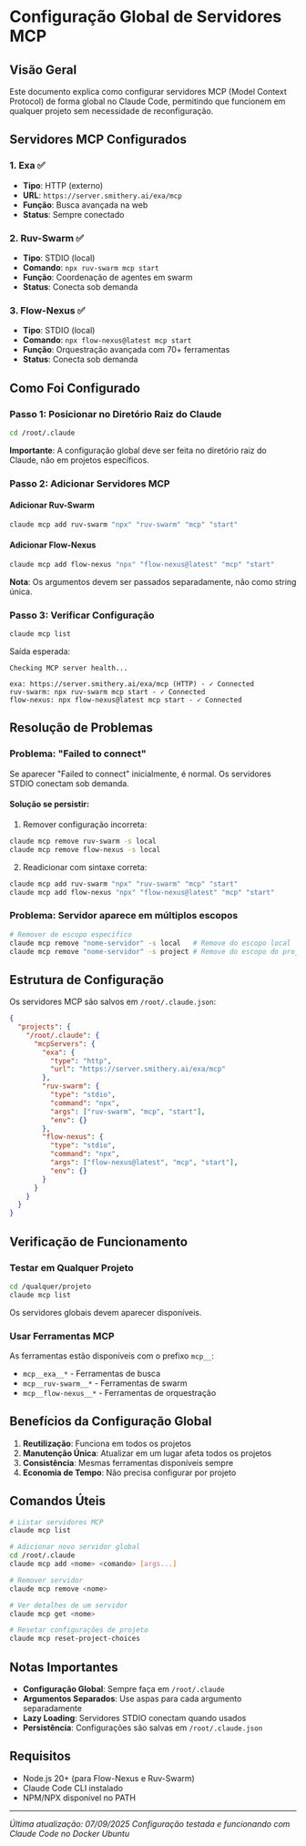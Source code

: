 # Configuração Global de Servidores MCP

## Visão Geral
Este documento explica como configurar servidores MCP (Model Context Protocol) de forma global no Claude Code, permitindo que funcionem em qualquer projeto sem necessidade de reconfiguração.

## Servidores MCP Configurados

### 1. **Exa** ✅
- **Tipo**: HTTP (externo)
- **URL**: `https://server.smithery.ai/exa/mcp`
- **Função**: Busca avançada na web
- **Status**: Sempre conectado

### 2. **Ruv-Swarm** ✅
- **Tipo**: STDIO (local)
- **Comando**: `npx ruv-swarm mcp start`
- **Função**: Coordenação de agentes em swarm
- **Status**: Conecta sob demanda

### 3. **Flow-Nexus** ✅
- **Tipo**: STDIO (local)
- **Comando**: `npx flow-nexus@latest mcp start`
- **Função**: Orquestração avançada com 70+ ferramentas
- **Status**: Conecta sob demanda

## Como Foi Configurado

### Passo 1: Posicionar no Diretório Raiz do Claude
```bash
cd /root/.claude
```
**Importante**: A configuração global deve ser feita no diretório raiz do Claude, não em projetos específicos.

### Passo 2: Adicionar Servidores MCP

#### Adicionar Ruv-Swarm
```bash
claude mcp add ruv-swarm "npx" "ruv-swarm" "mcp" "start"
```

#### Adicionar Flow-Nexus
```bash
claude mcp add flow-nexus "npx" "flow-nexus@latest" "mcp" "start"
```

**Nota**: Os argumentos devem ser passados separadamente, não como string única.

### Passo 3: Verificar Configuração
```bash
claude mcp list
```

Saída esperada:
```
Checking MCP server health...

exa: https://server.smithery.ai/exa/mcp (HTTP) - ✓ Connected
ruv-swarm: npx ruv-swarm mcp start - ✓ Connected
flow-nexus: npx flow-nexus@latest mcp start - ✓ Connected
```

## Resolução de Problemas

### Problema: "Failed to connect"
Se aparecer "Failed to connect" inicialmente, é normal. Os servidores STDIO conectam sob demanda.

#### Solução se persistir:
1. Remover configuração incorreta:
```bash
claude mcp remove ruv-swarm -s local
claude mcp remove flow-nexus -s local
```

2. Readicionar com sintaxe correta:
```bash
claude mcp add ruv-swarm "npx" "ruv-swarm" "mcp" "start"
claude mcp add flow-nexus "npx" "flow-nexus@latest" "mcp" "start"
```

### Problema: Servidor aparece em múltiplos escopos
```bash
# Remover de escopo específico
claude mcp remove "nome-servidor" -s local   # Remove do escopo local
claude mcp remove "nome-servidor" -s project # Remove do escopo do projeto
```

## Estrutura de Configuração

Os servidores MCP são salvos em `/root/.claude.json`:

```json
{
  "projects": {
    "/root/.claude": {
      "mcpServers": {
        "exa": {
          "type": "http",
          "url": "https://server.smithery.ai/exa/mcp"
        },
        "ruv-swarm": {
          "type": "stdio",
          "command": "npx",
          "args": ["ruv-swarm", "mcp", "start"],
          "env": {}
        },
        "flow-nexus": {
          "type": "stdio",
          "command": "npx",
          "args": ["flow-nexus@latest", "mcp", "start"],
          "env": {}
        }
      }
    }
  }
}
```

## Verificação de Funcionamento

### Testar em Qualquer Projeto
```bash
cd /qualquer/projeto
claude mcp list
```

Os servidores globais devem aparecer disponíveis.

### Usar Ferramentas MCP
As ferramentas estão disponíveis com o prefixo `mcp__`:
- `mcp__exa__*` - Ferramentas de busca
- `mcp__ruv-swarm__*` - Ferramentas de swarm
- `mcp__flow-nexus__*` - Ferramentas de orquestração

## Benefícios da Configuração Global

1. **Reutilização**: Funciona em todos os projetos
2. **Manutenção Única**: Atualizar em um lugar afeta todos os projetos
3. **Consistência**: Mesmas ferramentas disponíveis sempre
4. **Economia de Tempo**: Não precisa configurar por projeto

## Comandos Úteis

```bash
# Listar servidores MCP
claude mcp list

# Adicionar novo servidor global
cd /root/.claude
claude mcp add <nome> <comando> [args...]

# Remover servidor
claude mcp remove <nome>

# Ver detalhes de um servidor
claude mcp get <nome>

# Resetar configurações de projeto
claude mcp reset-project-choices
```

## Notas Importantes

- **Configuração Global**: Sempre faça em `/root/.claude`
- **Argumentos Separados**: Use aspas para cada argumento separadamente
- **Lazy Loading**: Servidores STDIO conectam quando usados
- **Persistência**: Configurações são salvas em `/root/.claude.json`

## Requisitos

- Node.js 20+ (para Flow-Nexus e Ruv-Swarm)
- Claude Code CLI instalado
- NPM/NPX disponível no PATH

---

*Última atualização: 07/09/2025*
*Configuração testada e funcionando com Claude Code no Docker Ubuntu*